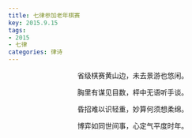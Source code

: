 ```yaml
---
title: 七律参加老年棋赛
key: 2015.9.15
tags: 
- 2015
- 七律
categories: 律诗
---
```


<p align="center">省级棋赛黄山边，未去景游也悠闲。
</p>
<p align="center">胸里有谋见目数，枰中无语听手谈。
</p>
<p align="center">昏招难以识轻重，妙算何须想柔绵。
</p>
<p align="center">博弈如同世间事，心定气平度时年。
</p>
